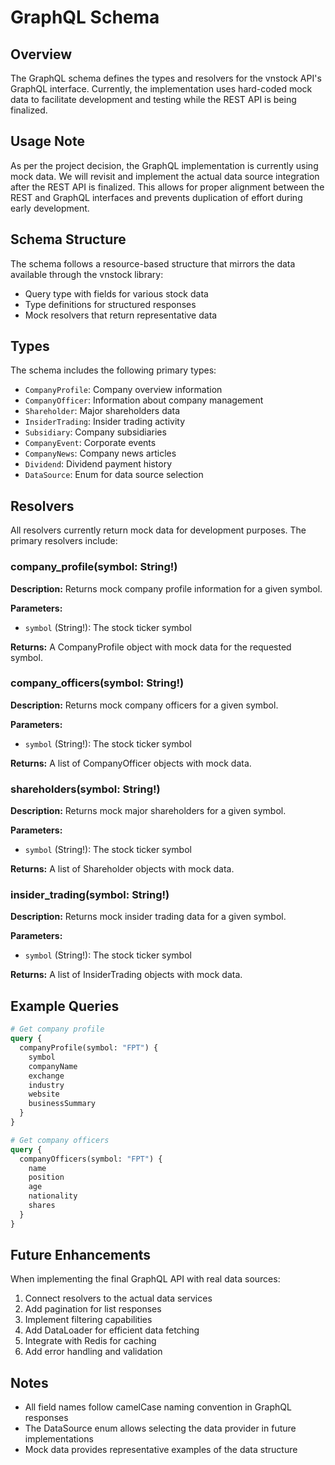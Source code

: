 # GraphQL Schema

## Overview

The GraphQL schema defines the types and resolvers for the vnstock API's GraphQL interface. Currently, the implementation uses hard-coded mock data to facilitate development and testing while the REST API is being finalized.

## Usage Note

As per the project decision, the GraphQL implementation is currently using mock data. We will revisit and implement the actual data source integration after the REST API is finalized. This allows for proper alignment between the REST and GraphQL interfaces and prevents duplication of effort during early development.

## Schema Structure

The schema follows a resource-based structure that mirrors the data available through the vnstock library:

- Query type with fields for various stock data
- Type definitions for structured responses
- Mock resolvers that return representative data

## Types

The schema includes the following primary types:

- `CompanyProfile`: Company overview information
- `CompanyOfficer`: Information about company management
- `Shareholder`: Major shareholders data
- `InsiderTrading`: Insider trading activity
- `Subsidiary`: Company subsidiaries
- `CompanyEvent`: Corporate events
- `CompanyNews`: Company news articles
- `Dividend`: Dividend payment history
- `DataSource`: Enum for data source selection

## Resolvers

All resolvers currently return mock data for development purposes. The primary resolvers include:

### company_profile(symbol: String!)

**Description:**
Returns mock company profile information for a given symbol.

**Parameters:**

- `symbol` (String!): The stock ticker symbol

**Returns:**
A CompanyProfile object with mock data for the requested symbol.

### company_officers(symbol: String!)

**Description:**
Returns mock company officers for a given symbol.

**Parameters:**

- `symbol` (String!): The stock ticker symbol

**Returns:**
A list of CompanyOfficer objects with mock data.

### shareholders(symbol: String!)

**Description:**
Returns mock major shareholders for a given symbol.

**Parameters:**

- `symbol` (String!): The stock ticker symbol

**Returns:**
A list of Shareholder objects with mock data.

### insider_trading(symbol: String!)

**Description:**
Returns mock insider trading data for a given symbol.

**Parameters:**

- `symbol` (String!): The stock ticker symbol

**Returns:**
A list of InsiderTrading objects with mock data.

## Example Queries

```graphql
# Get company profile
query {
  companyProfile(symbol: "FPT") {
    symbol
    companyName
    exchange
    industry
    website
    businessSummary
  }
}

# Get company officers
query {
  companyOfficers(symbol: "FPT") {
    name
    position
    age
    nationality
    shares
  }
}
```

## Future Enhancements

When implementing the final GraphQL API with real data sources:

1. Connect resolvers to the actual data services
2. Add pagination for list responses
3. Implement filtering capabilities
4. Add DataLoader for efficient data fetching
5. Integrate with Redis for caching
6. Add error handling and validation

## Notes

- All field names follow camelCase naming convention in GraphQL responses
- The DataSource enum allows selecting the data provider in future implementations
- Mock data provides representative examples of the data structure
